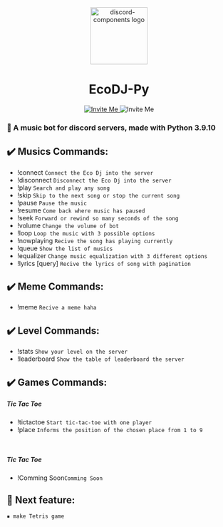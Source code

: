 <div align="center" dir="auto">
  <img src="https://cdn.discord.me/server/bc56c97561871bf5300a5b73b62c498ed668870ff98f516ae82feb7d2928bbf1/icon_c4c1649a5af764995ce26fbbb95152a261cb66752e78616393963cd4d3119bfd.jpg" alt="discord-components logo" height="128" style="max-width: 100%;">
  <h1 dir="auto">
     EcoDJ-Py 
  </h1>
  </div>
  
 <div align="center" dir="auto">
  <a href="https://discord.com/api/oauth2/authorize?client_id=941379078475362344&permissions=8&scope=bot" rel="nofollow">
      <img src="https://img.shields.io/badge/Discord-7289DA?style=for-the-badge&logo=discord&logoColor=white" alt="Invite Me" style="max-width: 100%;">
  </a>
  
  <img src="https://img.shields.io/badge/Python-3776AB?style=for-the-badge&logo=python&logoColor=white" alt="Invite Me" style="max-width: 100%;">
 </div>

<h3 dir="auto">
🤖 A music bot for discord servers, made with Python 3.9.10
  </h3>
<h2 dir="auto">✔️ Musics Commands:</h2>
<ul dir="auto">
  <li>
    !connect <code>Connect the Eco Dj into the server</code>
  </li>
  <li>
    !disconnect <code>Disconnect the Eco Dj into the server</code>
  </li>
  <li>
    !play <query> <code>Search and play any song</code>
  </li>
  <li>
    !skip <code>Skip to the next song or stop the current song</code>
  </li>
  <li>
    !pause <code>Pause the music</code>
  </li>
  <li>
    !resume <code>Come back where music has paused</code>
  </li>
  <li>
    !seek <seconds> <code>Forward or rewind so many seconds of the song</code>
  </li>
  <li>
    !volume <vol> <code>Change the volume of bot</code>
  </li>
  <li>
    !loop <type> <code>Loop the music with 3 possible options</code>
  </li>
  <li>
    !nowplaying <code>Recive the song has playing currently</code>
  </li>
  <li>
    !queue <code>Show the list of musics</code>
  </li>
  <li>
    !equalizer <code>Change music equalization with 3 different options</code>
  </li>
  <li>
    !lyrics [query] <code>Recive the lyrics of song with pagination</code>
  </li>
 </ul>
<h2 dir="auto">✔️ Meme Commands:</h2>
  <ul>
    <li>
      !meme <code>Recive a meme haha</code>
    </li>
  </ul>
      
 <h2 dir="auto">✔️ Level Commands:</h2>
   <ul>
    <li>
      !stats <code>Show your level on the server</code>
    </li>
    <li>
      !leaderboard <code>Show the table of leaderboard the server</code>
    </li>
  </ul>
  
  <h2 dir="auto">✔️ Games Commands:</h2>
  <h5>Tic Tac Toe</h5>
    <ul>
    <li>
      !tictactoe <code>Start tic-tac-toe with one player</code>
    </li>
    <li>
      !place <code>Informs the position of the chosen place from 1 to 9</code>
    </li>
  </ul>
  <br/>
  <h5>Tic Tac Toe</h5>
    <ul>
    <li>
      !Comming Soon<code>Comming Soon</code>
    </li>
  </ul>
      
<h2 dir="auto">📌 Next feature:</h2>
  <code>▪︎ make Tetris game</code>
